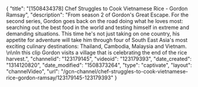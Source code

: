 {
    "title": "[1508434378] Chef Struggles to Cook Vietnamese Rice - Gordon Ramsay",
    "description": "From season 2 of Gordon's Great Escape. For the second series, Gordon goes back on the road doing what he loves most: searching out the best food in the world and testing himself in extreme and demanding situations. This time he's not just taking on one country, his appetite for adventure will take him through four of South East Asia's most exciting culinary destinations: Thailand, Cambodia, Malaysia and Vietnam. \n\nIn this clip Gordon visits a village that is celebrating the end of the rice harvest.",
    "channelid": "123179145",
    "videoid": "123179393",
    "date_created": "1314120820",
    "date_modified": "1508373264",
    "type": "captivate",
    "layout": "channelVideo",
    "url": "\/gcn-channel\/chef-struggles-to-cook-vietnamese-rice-gordon-ramsay\/123179145-123179393"
}